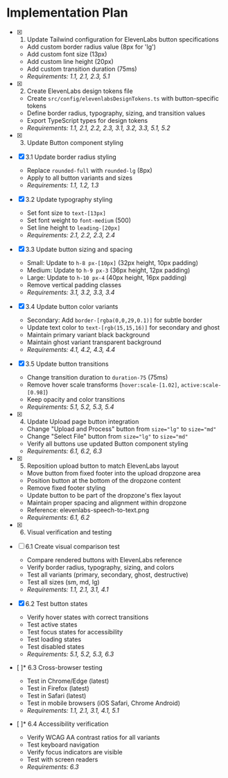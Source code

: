 # Implementation Plan

- [x] 1. Update Tailwind configuration for ElevenLabs button specifications
  - Add custom border radius value (8px for 'lg')
  - Add custom font size (13px)
  - Add custom line height (20px)
  - Add custom transition duration (75ms)
  - _Requirements: 1.1, 2.1, 2.3, 5.1_

- [x] 2. Create ElevenLabs design tokens file
  - Create `src/config/elevenlabsDesignTokens.ts` with button-specific tokens
  - Define border radius, typography, sizing, and transition values
  - Export TypeScript types for design tokens
  - _Requirements: 1.1, 2.1, 2.2, 2.3, 3.1, 3.2, 3.3, 5.1, 5.2_

- [x] 3. Update Button component styling
- [x] 3.1 Update border radius styling
  - Replace `rounded-full` with `rounded-lg` (8px)
  - Apply to all button variants and sizes
  - _Requirements: 1.1, 1.2, 1.3_

- [x] 3.2 Update typography styling
  - Set font size to `text-[13px]`
  - Set font weight to `font-medium` (500)
  - Set line height to `leading-[20px]`
  - _Requirements: 2.1, 2.2, 2.3, 2.4_

- [x] 3.3 Update button sizing and spacing
  - Small: Update to `h-8 px-[10px]` (32px height, 10px padding)
  - Medium: Update to `h-9 px-3` (36px height, 12px padding)
  - Large: Update to `h-10 px-4` (40px height, 16px padding)
  - Remove vertical padding classes
  - _Requirements: 3.1, 3.2, 3.3, 3.4_

- [x] 3.4 Update button color variants
  - Secondary: Add `border-[rgba(0,0,29,0.1)]` for subtle border
  - Update text color to `text-[rgb(15,15,16)]` for secondary and ghost
  - Maintain primary variant black background
  - Maintain ghost variant transparent background
  - _Requirements: 4.1, 4.2, 4.3, 4.4_

- [x] 3.5 Update button transitions
  - Change transition duration to `duration-75` (75ms)
  - Remove hover scale transforms (`hover:scale-[1.02]`, `active:scale-[0.98]`)
  - Keep opacity and color transitions
  - _Requirements: 5.1, 5.2, 5.3, 5.4_

- [x] 4. Update Upload page button integration
  - Change "Upload and Process" button from `size="lg"` to `size="md"`
  - Change "Select File" button from `size="lg"` to `size="md"`
  - Verify all buttons use updated Button component styling
  - _Requirements: 6.1, 6.2, 6.3_

- [x] 5. Reposition upload button to match ElevenLabs layout
  - Move button from fixed footer into the upload dropzone area
  - Position button at the bottom of the dropzone content
  - Remove fixed footer styling
  - Update button to be part of the dropzone's flex layout
  - Maintain proper spacing and alignment within dropzone
  - Reference: elevenlabs-speech-to-text.png
  - _Requirements: 6.1, 6.2_

- [x] 6. Visual verification and testing
- [ ] 6.1 Create visual comparison test
  - Compare rendered buttons with ElevenLabs reference
  - Verify border radius, typography, sizing, and colors
  - Test all variants (primary, secondary, ghost, destructive)
  - Test all sizes (sm, md, lg)
  - _Requirements: 1.1, 2.1, 3.1, 4.1_

- [x] 6.2 Test button states
  - Verify hover states with correct transitions
  - Test active states
  - Test focus states for accessibility
  - Test loading states
  - Test disabled states
  - _Requirements: 5.1, 5.2, 5.3, 6.3_

- [ ]* 6.3 Cross-browser testing
  - Test in Chrome/Edge (latest)
  - Test in Firefox (latest)
  - Test in Safari (latest)
  - Test in mobile browsers (iOS Safari, Chrome Android)
  - _Requirements: 1.1, 2.1, 3.1, 4.1, 5.1_

- [ ]* 6.4 Accessibility verification
  - Verify WCAG AA contrast ratios for all variants
  - Test keyboard navigation
  - Verify focus indicators are visible
  - Test with screen readers
  - _Requirements: 6.3_
